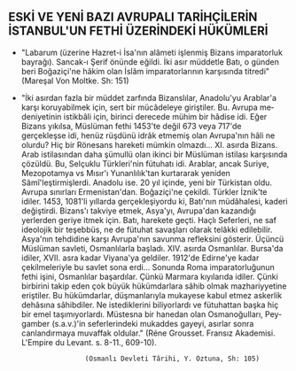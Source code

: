 ## ESKİ VE YENİ BAZI AVRUPALI TARİHÇİLERİN İSTANBUL'UN FETHİ ÜZERİNDEKİ HÜKÜMLERİ

* "Labarum (üzerine Hazret-i İsa'nın alâmeti işlenmiş Bizans impara­torluk bayrağı). Sancak-ı Şerif önünde eğildi. İki asır müddetle Batı, o gün­den beri Boğaziçi'ne hâkim olan İslâm imparatorlarının karşısında titredi" (Mareşal Von Moltke. Sh: 151)

* "İki asırdan fazla bir müddet zarfında Bizanslılar, Anadolu'yu Arablar'a karşı koruyabilmek için, sert bir mücâdeleye giriştiler. Bu. Avrupa me­deniyetinin istikbâli için, birinci derecede mühim bir hâdise idi. Eğer Bizans yıkılsa, Müslüman fethi 1453'te değil 673 veya 717'de gerçekleşse idi, he­nüz rüşdünü idrâk etmemiş olan Avrupa'nın hâli ne olurdu? Hiç bir Röne­sans hareketi mümkin olmazdı... XI. asırda Bizans. Arab istilasından daha şümullü olan ikinci bir Müslüman istilası karşısında çözüldü. Bu, Selçuklu Türkleri'nin fütuhatı idi. Arablar, ancak Suriye, Mezopotamya vs Mısır'ı Yunanlılık'tan kurtararak yeniden Sâmî'leştirmişlerdi. Anadolu ise. 20 yıl içinde, yeni bir Türkistan oldu. Avrupa sınırları Ermenistan'dan. Boğazi­çi'ne çekildi. Türkler İznik'te idiler. 1453, 1081'li yıllarda gerçekleşiyordu ki, Batı'nın müdâhalesi, kaderi değiştirdi. Bizans'ı takviye etmek, Asya'yı, Avrupa'dan kazandığı yerlerden geriye itmek için. Batı, harekete geçti. Haç­lı Seferleri, ne saf ideolojik bir teşebbüs, ne de fütuhat savaşları olarak te­lâkki edilebilir. Asya'nın tehdidine karşı Avrupa'nın savunma refleksini gösterir. Üçüncü Müslüman savleti, Osmanlılarla başladı. XIV. asırda Os­manlılar. Bursa'da idiler, XVII. asra kadar Viyana'ya geldiler. 1912'de Edirne'ye kadar çekilmeleriyle bu savlet sona erdi... Sonunda Roma impara­torluğunun fethi işini, Osmanlılar başardılar. Çünkü Marmara kıyılarıda idiler. Çünki birbirini takip eden çok büyük hükümdarlara sâhib olmak mazhariyyetine eriştiler. Bu hükümdarlar, düşmanlarıyla mukayese kabul etmez askerlik dehâsına sâhibdiler. Ne istediklerini biliyorlardı ve fütuhattan başka hiç bir emel taşımıyorlardı. Müstesna bir hanedan olan Osmanoğulları, Pey­gamber (s.a.v.)'in seferlerindeki mukaddes gayeyi, asırlar sonra canlandır­maya muvaffak oldular." (Réne Grousset. Fransız Akademisi. L'Empire du Levant. s. 8-11., 609-10).

                      (Osmanlı Devleti Târihi, Y. Öztuna, Sh: 105)
